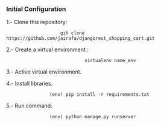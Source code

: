 ### Initial Configuration


1.- Clone this repository:

                        git clone https://github.com/jairafa/djangorest_shopping_cart.git 

2.- Create a virtual environment :

                                 virtualenv name_env

3.- Active virtual environment.

4.- Install libraries.

                    (env) pip install -r requirements.txt 

5.- Run command:

                    (env) python manage.py runserver 

